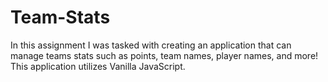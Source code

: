 # Team-Stats
In this assignment I was tasked with creating an application that can manage teams stats such as points, team names, player names, and more! This application utilizes Vanilla JavaScript.
